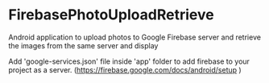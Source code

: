 # FirebasePhotoUploadRetrieve
Android application to upload photos to Google Firebase server and retrieve the images from the same server and display

Add 'google-services.json' file inside 'app' folder to add firebase to your project as a server. (https://firebase.google.com/docs/android/setup )
